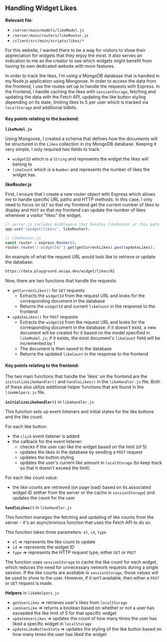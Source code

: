 ## Handling Widget Likes

**Relevant file**:

- `/server/main/models/likeModel.js`
- `/server/main/routers/likeRouter.js`
- `/client/src/main/scripts/likes/*`

For this website, I wanted there to be a way for visitors to show their appreciation for widgets that they enjoy the most. It also serves an indication to me as the creator to see which widgets might benefit from having its own dedicated website with more features.

In order to track the likes, I'm using a MongoDB database that is handled in my Node.js application using Mongoose. In order to access the data from the frontend, I use the routes set up to handle the requests with Express. In the frontend, I handle caching the likes with `sessionStorage`, fetching and updating the data with the Fetch API, updating the like button styling depending on its state, limiting likes to 5 per user which is tracked via `localStorage` and additional tidbits.

#### Key points relating to the backend:

**`likeModel.js`**

Using Mongoose, I created a schema that defines how the documents will be structured in the `Likes` collection in my MongoDB database. Keeping it very simple, I only required two fields to track:

- `widgetID` which is a `String` and represents the widget the likes will belong to
- `likeCount` which is a `Number` and represents the number of likes the widget has

**likeRouter.js**

First, I ensure that I create a new router object with Express which allows me to handle specific URL paths and HTTP methods. In this case, I only need to focus on `GET` so that my frontend get the current number of likes to display and `POST` so that my frontend can update the number of likes whenever a visitor "likes" the widget.

```javascript
// server.js includes middleware that handles likeRouter at this path
app.use('/widget/likes/', likeRouter);

// likeRouter.js
const router = express.Router();
router.route('/:widgetId/').get(getCurrentLikes).post(updateLikes);
```

An example of what the request URL would look like to retrieve or update the database:

```txt
https://data.playground.aniqa.dev/widget/likes/02
```

Now, there are two functions that handle the requests:

- `getCurrentLikes()` for `GET` requests
  - Extracts the `widgetId` from the request URL and looks for the corresponding document in the database
  - Returns the `widgetId` and current `likeCount` in the response to the frontend
- `updateLikes()` for `POST` requests
  - Extracts the `widgetId` from the request URL and looks for the corresponding document in the database: if it doesn't exist, a new document will be created for it based on the model specified in `likeModel.js`; if it exists, the exist document's `likeCount` field will be incremented by 1
  - The document is then saved to the database
  - Returns the updated `likeCount` in the response to the frontend

#### Key points relating to the frontend:

The two main functions that handle the 'likes' on the frontend are the `initializeLikeHandler()` and `handleLikes()` in the `likeHandler.js` file. Both of these also utilize additional helper functions that are found in the `likeHelpers.js` file.

**`initializeLikeHandler()`** in `likeHandler.js`

This function sets up event listeners and initial states for the like buttons and the like count.

For each like button:

- the `click` event listener is added
- the callback for the event listener:
  - checks if the user can like the widget based on the limit (of 5)
  - updates the likes in the database by sending a `POST` request
  - updates the button styling
  - updates the user's current like amount in `localStorage` (to keep track so that it doesn't exceed the limit)

For each like count value:

- the like counts are retrieved (on page load) based on its associated widget ID (either from the server or the cache in `sessionStorage`) and updates the count for the user

**`handleLikes()`** in `likeHandler.js`

This function manages the fetching and updating of like counts from the server - it's an asynchronous function that uses the Fetch API to do so.

This function takes three parameters: `el`, `id`, `type`

- `el` => represents the like count to update
- `id` => represents the widget ID
- `type` => represents the HTTP request type, either `GET` or `POST`

The function uses `sessionStorage` to cache the like count for each widget, which reduces the need for unnecessary network requests during a single session. If the like counts are available in `sessionStorage`, those values will be used to show to the user. However, if it isn't available, then either a `POST` or `GET` request is made.

**Helpers** in `likeHelpers.js`

- `getUserLikes` => retrieves user's likes from `localStorage`
- `canUserLike` => returns a boolean based on whether or not a user has exceeded the like limit of 5 for that specific widget
- `updateUserLikes` => updates the count of how many times the user has liked a specific widget in `localStorage`
- `updateLikeButtonState` => updates the styling of the like button based on how many times the user has liked the widget
